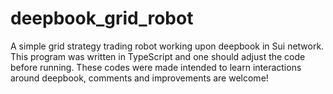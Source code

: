 # deepbook_grid_robot
A simple grid strategy trading robot working upon deepbook in Sui network. This program was written in TypeScript and one should adjust the code before running. These codes were made intended to learn interactions around deepbook, comments and improvements are welcome!
